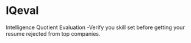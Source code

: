 # IQeval
Intelligence Quotient Evaluation -Verify you skill set before getting your resume rejected from top companies.
